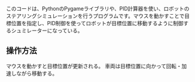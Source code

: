 このコードは、PythonのPygameライブラリや、PID計算器を使い、ロボットのステアリングシミュレーションを行うプログラムです。マウスを動かすことで目標位置を指定し、PID制御を使ってロボットが目標位置に移動するように制御するシュミレーターになっている。
## 操作方法
マウスを動かすと目標位置が更新される。
車両は目標位置に向かって回転・加速しながら移動する。
